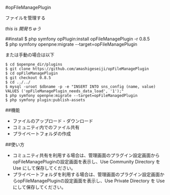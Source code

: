#opFileManagePlugin

ファイルを管理する

*this is 開発ちゅう*

##install
    $ php symfony opPlugin:install opFileManagePlugin -r 0.8.5  
    $ php symfony openpne:migrate --target=opFileManagePlugin  

または手動の場合は以下

    $ cd $openpne_dir/plugins  
    $ git clone https://github.com/amashigeseiji/opFileManagePlugin  
    $ cd opFileManagePlugin  
    $ git checkout 0.8.5  
    $ cd ../../  
    $ mysql -uroot $dbname -p -e "INSERT INTO sns_config (name, value) VALUES ('opFileManagePlugin_needs_data_load', '1');"  
    $ php symfony openpne:migrate --target=opFileManagedPlugin  
    $ php symfony plugin:publish-assets  

##機能
* ファイルのアップロード・ダウンロード  
* コミュニティ内でのファイル共有  
* プライベートフォルダの作成  

##使い方
* コミュニティ共有を利用する場合は、管理画面のプラグイン設定画面からopFileManagePluginの設定画面を表示し、Use Community Directory を Use にして保存してください。  
* プライベートフォルダを利用する場合は、管理画面のプラグイン設定画面からopFileManagePluginの設定画面を表示し、Use Private Directory を Use にして保存してください。  
